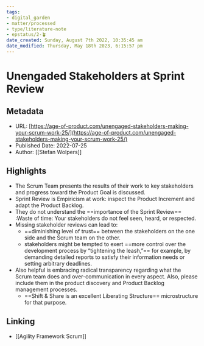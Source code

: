 ```yaml
---
tags: 
- digital_garden
- matter/processed
- type/literature-note
- epstatus/2-🪴
date_created: Sunday, August 7th 2022, 10:35:45 am
date_modified: Thursday, May 18th 2023, 6:15:57 pm
---
```

# Unengaded Stakeholders at Sprint Review
## Metadata
* URL: [https://age-of-product.com/unengaged-stakeholders-making-your-scrum-work-25/](https://age-of-product.com/unengaged-stakeholders-making-your-scrum-work-25/)
* Published Date: 2022-07-25
* Author: [[Stefan Wolpers]]

## Highlights
* The Scrum Team presents the results of their work to key stakeholders and progress toward the Product Goal is discussed.
* Sprint Review is Empiricism at work: inspect the Product Increment and adapt the Product Backlog.
* They do not understand the ==importance of the Sprint Review== :Waste of time: Your stakeholders do not feel seen, heard, or respected.
* Missing stakeholder reviews can lead to:
	* ==diminishing level of trust== between the stakeholders on the one side and the Scrum team on the other.
	* stakeholders might be tempted to exert ==more control over the development process by “tightening the leash,”== for example, by demanding detailed reports to satisfy their information needs or setting arbitrary deadlines.
* Also helpful is embracing radical transparency regarding what the Scrum team does and over-communication in every aspect. Also, please include them in the product discovery and Product Backlog management processes.
	* ==Shift & Share is an excellent Liberating Structure== microstructure for that purpose.

## Linking
+ [[Agility Framework Scrum]]